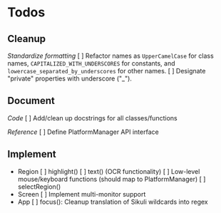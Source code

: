 # Todos #

## Cleanup ##

*Standardize formatting*
[ ] Refactor names as `UpperCamelCase` for class names, `CAPITALIZED_WITH_UNDERSCORES` for constants, and `lowercase_separated_by_underscores` for other names. 
[ ] Designate "private" properties with underscore ("_").

## Document ##

*Code*
[ ] Add/clean up docstrings for all classes/functions

*Reference*
[ ] Define PlatformManager API interface

## Implement ##

* Region
	[ ] highlight()
	[ ] text() (OCR functionality)
	[ ] Low-level mouse/keyboard functions (should map to PlatformManager)
	[ ] selectRegion()
* Screen
	[ ] Implement multi-monitor support
* App
	[ ] focus(): Cleanup translation of Sikuli wildcards into regex